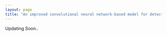 ```yaml
---
layout: page
title: "An improved convolutional neural network-based model for detecting brain tumors from augmented MRI images"
---
```


Updating Soon..
